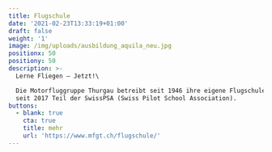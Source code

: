 ```yaml
---
title: Flugschule
date: '2021-02-23T13:33:19+01:00'
draft: false
weight: '1'
image: /img/uploads/ausbildung_aquila_neu.jpg
positionx: 50
positiony: 50
description: >-
  Lerne Fliegen – Jetzt!\

  Die Motorfluggruppe Thurgau betreibt seit 1946 ihre eigene Flugschule und ist
  seit 2017 Teil der SwissPSA (Swiss Pilot School Association).
buttons:
  - blank: true
    cta: true
    title: mehr
    url: 'https://www.mfgt.ch/flugschule/'
---
```


